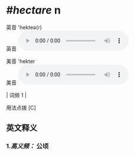 # ***\#hectare*** n
英音 'hekteə(r)  
英音
<audio src="./media/hectare-B.aac" controls="controls"></audio>

美音 'hekter  
美音
<audio src="./media/hectare.aac" controls="controls"></audio>



| 词频 1 |  

用法点拨  [C]

英文释义
---
### 1.*高义频：* **公顷**  


